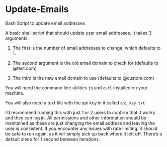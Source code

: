 # Update-Emails
Bash Script to update email addresses

A basic shell script that should update user email addresses. It takes 3 arguments.
 
 1. The first is the number of email addresses to change, which defaults to 1.
 
 2. The second argument is the old email domain to check for (defaults to @test.com)
 
 3. The third is the new email domain to use (defaults to @custom.com)
 
You will need the command line utilities `jq` and `curl` installed on your machine.
 
You will also need a text file with the api key in it called `api_key.txt`
 
I’d recommend running this with just 1 or 2 users to confirm that it works and they can log in. All permissions and other information should be maintained as these are just changing the email address and leaving the user id consistent. If you encounter any issues with rate limiting, it should be safe to run again, as it will simply pick up back where it left off. There’s a default sleep for 1 second between iterations.
